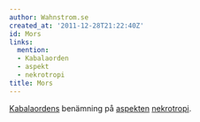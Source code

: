 ```yaml
---
author: Wahnstrom.se
created_at: '2011-12-28T21:22:40Z'
id: Mors
links:
  mention:
  - Kabalaorden
  - aspekt
  - nekrotropi
title: Mors
---
```


[Kabalaordens] benämning på [aspekten][] [nekrotropi].

  [Kabalaordens]: Kabalaorden
  [aspekten]: aspekt
  [nekrotropi]: nekrotropi